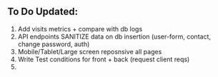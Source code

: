<h2>To Do Updated:</h2>
<ol>
    <li>Add visits metrics + compare with db logs</li>
    <li>API endpoints SANITIZE data on db insertion (user-form, contact, change password, auth)</li>
    <li>Mobile/Tablet/Large screen reposnsive all pages</li>
    <li>Write Test conditions for front + back (request client reqs)</li>
    <li></li>
<ol>
